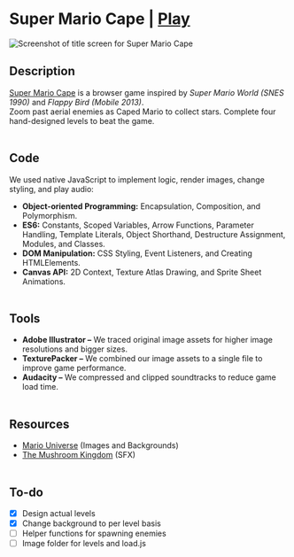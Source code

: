 # Super Mario Cape | [Play](https://supermariocape.xyz/) 
![Screenshot of title screen for Super Mario Cape](https://i.ibb.co/ZXYdz5s/Screenshot-from-2021-08-22-12-14-09.png)

## Description
[Super Mario Cape](https://supermariocape.xyz/) is a browser game inspired by _Super Mario World (SNES 1990)_ and _Flappy Bird (Mobile 2013)_. <br>
Zoom past aerial enemies as Caped Mario to collect stars. Complete four hand-designed levels to beat the game.
<br><br>

## Code
We used native JavaScript to implement logic, render images, change styling, and play audio:
- **Object-oriented Programming:** Encapsulation, Composition, and Polymorphism.
- **ES6:** Constants, Scoped Variables, Arrow Functions, Parameter Handling, Template Literals, Object Shorthand, Destructure Assignment, Modules, and Classes.
- **DOM Manipulation:** CSS Styling, Event Listeners, and Creating HTMLElements.
- **Canvas API:** 2D Context, Texture Atlas Drawing, and Sprite Sheet Animations.
<br><br>

## Tools
- **Adobe Illustrator –** We traced original image assets for higher image resolutions and bigger sizes.
- **TexturePacker –** We combined our image assets to a single file to improve game performance.
- **Audacity –** We compressed and clipped soundtracks to reduce game load time.
<br><br>

## Resources
- [Mario Universe](http://www.mariouniverse.com/sprites-snes-smw/) (Images and Backgrounds)
- [The Mushroom Kingdom](https://themushroomkingdom.net/media/smw/wav) (SFX)
<br><br>

## To-do
- [x] Design actual levels
- [X] Change background to per level basis
- [ ] Helper functions for spawning enemies
- [ ] Image folder for levels and load.js
<br><br>
